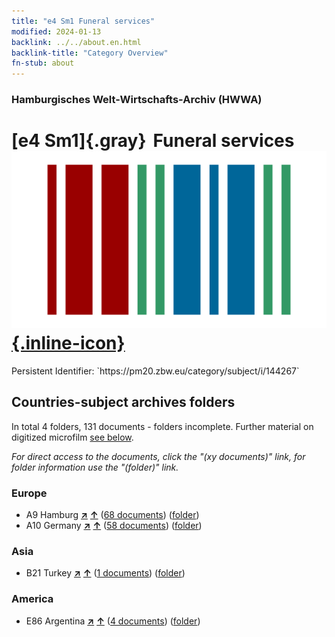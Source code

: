 ```yaml
---
title: "e4 Sm1 Funeral services"
modified: 2024-01-13
backlink: ../../about.en.html
backlink-title: "Category Overview"
fn-stub: about
---
```


### Hamburgisches Welt-Wirtschafts-Archiv (HWWA)

# [e4 Sm1]{.gray}&#8201; Funeral services &#160; [![Wikidata](/images/Wikidata-logo.svg "Wikidata"){.inline-icon}](http://www.wikidata.org/entity/Q104699284)

<div class="hint">Persistent Identifier: `https://pm20.zbw.eu/category/subject/i/144267`</div>







## Countries-subject archives folders







In total 4 folders, 131 documents - folders incomplete. Further material on digitized microfilm [see below](#filmsections).

_For direct access to the documents, click the "(xy documents)" link, for folder information use the "(folder)" link._



### Europe

- A9 Hamburg [**&nearr;**](../../../geo/i/140905/about.en.html "Hamburg (all folders)") [**&uarr;**](../../../geo/about.en.html#A9 "Country category system") (<a href="https://pm20.zbw.eu/iiifview/folder/sh/140905,144267" title="about: Hamburg : Funeral services" target="_blank">68 documents</a>) ([folder](../../../../folder/sh/1409xx/140905/1442xx/144267/about.en.html))
- A10 Germany [**&nearr;**](../../../geo/i/126128/about.en.html "Germany (all folders)") [**&uarr;**](../../../geo/about.en.html#A10 "Country category system") (<a href="https://pm20.zbw.eu/iiifview/folder/sh/126128,144267" title="about: Germany : Funeral services" target="_blank">58 documents</a>) ([folder](../../../../folder/sh/1261xx/126128/1442xx/144267/about.en.html))

### Asia

- B21 Turkey [**&nearr;**](../../../geo/i/141111/about.en.html "Turkey (all folders)") [**&uarr;**](../../../geo/about.en.html#B21 "Country category system") (<a href="https://pm20.zbw.eu/iiifview/folder/sh/141111,144267" title="about: Turkey : Funeral services" target="_blank">1 documents</a>) ([folder](../../../../folder/sh/1411xx/141111/1442xx/144267/about.en.html))

### America

- E86 Argentina [**&nearr;**](../../../geo/i/141692/about.en.html "Argentina (all folders)") [**&uarr;**](../../../geo/about.en.html#E86 "Country category system") (<a href="https://pm20.zbw.eu/iiifview/folder/sh/141692,144267" title="about: Argentina : Funeral services" target="_blank">4 documents</a>) ([folder](../../../../folder/sh/1416xx/141692/1442xx/144267/about.en.html))



<a id="filmsections" />













